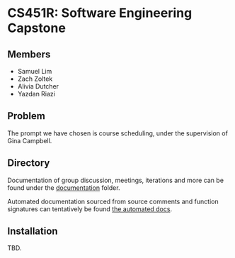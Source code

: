 # CS451R: Software Engineering Capstone

## Members

- Samuel Lim
- Zach Zoltek
- Alivia Dutcher
- Yazdan Riazi

## Problem

The prompt we have chosen is course scheduling, under the supervision of Gina Campbell.

## Directory

Documentation of group discussion, meetings, iterations and more can be found under the [documentation](/documentation/) folder.

Automated documentation sourced from source comments and function signatures can tentatively be found [the automated docs](/docs/).

## Installation

TBD.
